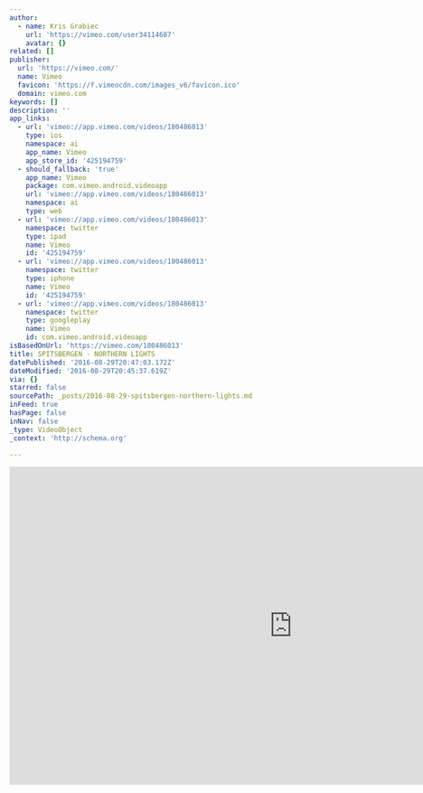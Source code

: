 ```yaml
---
author:
  - name: Kris Grabiec
    url: 'https://vimeo.com/user34114687'
    avatar: {}
related: []
publisher:
  url: 'https://vimeo.com/'
  name: Vimeo
  favicon: 'https://f.vimeocdn.com/images_v6/favicon.ico'
  domain: vimeo.com
keywords: []
description: ''
app_links:
  - url: 'vimeo://app.vimeo.com/videos/180486013'
    type: ios
    namespace: ai
    app_name: Vimeo
    app_store_id: '425194759'
  - should_fallback: 'true'
    app_name: Vimeo
    package: com.vimeo.android.videoapp
    url: 'vimeo://app.vimeo.com/videos/180486013'
    namespace: ai
    type: web
  - url: 'vimeo://app.vimeo.com/videos/180486013'
    namespace: twitter
    type: ipad
    name: Vimeo
    id: '425194759'
  - url: 'vimeo://app.vimeo.com/videos/180486013'
    namespace: twitter
    type: iphone
    name: Vimeo
    id: '425194759'
  - url: 'vimeo://app.vimeo.com/videos/180486013'
    namespace: twitter
    type: googleplay
    name: Vimeo
    id: com.vimeo.android.videoapp
isBasedOnUrl: 'https://vimeo.com/180486013'
title: SPITSBERGEN - NORTHERN LIGHTS
datePublished: '2016-08-29T20:47:03.172Z'
dateModified: '2016-08-29T20:45:37.619Z'
via: {}
starred: false
sourcePath: _posts/2016-08-29-spitsbergen-northern-lights.md
inFeed: true
hasPage: false
inNav: false
_type: VideoObject
_context: 'http://schema.org'

---
```

<iframe src="https://cdn.embedly.com/widgets/media.html?src=https%3A%2F%2Fplayer.vimeo.com%2Fvideo%2F180486013&amp;url=https%3A%2F%2Fvimeo.com%2F180486013&amp;image=http%3A%2F%2Fi.vimeocdn.com%2Fvideo%2F588724144_1280.jpg&amp;key=b7d04c9b404c499eba89ee7072e1c4f7&amp;type=text%2Fhtml&amp;schema=vimeo" width="1000" height="563" scrolling="no" frameborder="0" allowfullscreen="" style=""></iframe>